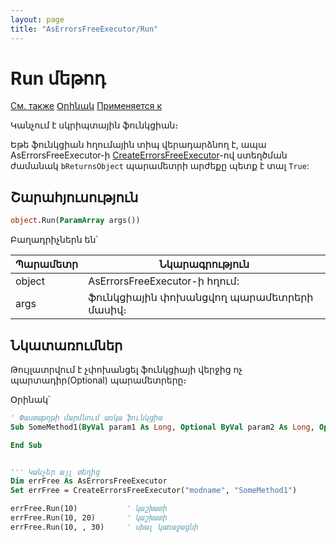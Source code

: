 ```yaml
---
layout: page
title: "AsErrorsFreeExecutor/Run"
---
```



# Run մեթոդ

[См. также](../Functions/CreateErrorsFreeExecutor.html) [Օրինակ](../../Examples/E_AsErrorsFreeExecutor.html) [Применяется к](../AsErrorsFreeExecutor.md)

Կանչում է սկրիպտային ֆունկցիան։ 

Եթե ֆունկցիան հղումային տիպ վերադարձնող է, ապա AsErrorsFreeExecutor-ի [CreateErrorsFreeExecutor](../Functions/CreateErrorsFreeExecutor.html)-ով ստեղծման ժամանակ `bReturnsObject` պարամետրի արժեքը պետք է տալ `True`:


## Շարահյուսություն


``` vb
object.Run(ParamArray args())
```

Բաղադրիչներն են՝

    
| Պարամետր | Նկարագրություն |
|--|--|
| object | AsErrorsFreeExecutor-ի հղում: |
| args | ֆունկցիային փոխանցվող պարամետրերի մասիվ։  |

## Նկատառումներ

Թույլատրվում է չփոխանցել ֆունկցիայի վերջից ոչ պարտադիր(Optional) պարամետրերը։

Օրինակ՝

``` vb
' Փաստաթղթի մարմնում առկա ֆունկցիա
Sub SomeMethod1(ByVal param1 As Long, Optional ByVal param2 As Long, Optional ByVal param3 As Long)

End Sub


''' Կանչեր այլ տեղից
Dim errFree As AsErrorsFreeExecutor
Set errFree = CreateErrorsFreeExecutor("modname", "SomeMethod1") 

errFree.Run(10)           ' կաշխատի
errFree.Run(10, 20)       ' կաշխատի
errFree.Run(10, , 30)     ' սխալ կառաջացնի
```